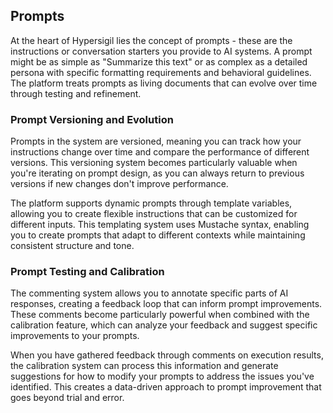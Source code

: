 ## Prompts

At the heart of Hypersigil lies the concept of prompts - these are the instructions or conversation starters you provide to AI systems. A prompt might be as simple as "Summarize this text" or as complex as a detailed persona with specific formatting requirements and behavioral guidelines. The platform treats prompts as living documents that can evolve over time through testing and refinement.

### Prompt Versioning and Evolution

Prompts in the system are versioned, meaning you can track how your instructions change over time and compare the performance of different versions. This versioning system becomes particularly valuable when you're iterating on prompt design, as you can always return to previous versions if new changes don't improve performance.

The platform supports dynamic prompts through template variables, allowing you to create flexible instructions that can be customized for different inputs. This templating system uses Mustache syntax, enabling you to create prompts that adapt to different contexts while maintaining consistent structure and tone.

### Prompt Testing and Calibration

The commenting system allows you to annotate specific parts of AI responses, creating a feedback loop that can inform prompt improvements. These comments become particularly powerful when combined with the calibration feature, which can analyze your feedback and suggest specific improvements to your prompts.

When you have gathered feedback through comments on execution results, the calibration system can process this information and generate suggestions for how to modify your prompts to address the issues you've identified. This creates a data-driven approach to prompt improvement that goes beyond trial and error.

